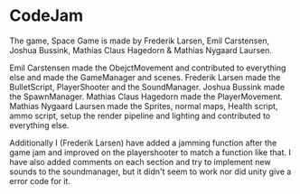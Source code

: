 # CodeJam
The game, Space Game is made by Frederik Larsen, Emil Carstensen, Joshua Bussink, Mathias Claus Hagedorn & Mathias Nygaard Laursen.

Emil Carstensen made the ObejctMovement and contributed to everything else and made the GameManager and scenes.
Frederik Larsen made the BulletScript, PlayerShooter and the SoundManager.
Joshua Bussink made the SpawnManager.
Mathias Claus Hagedorn made the PlayerMovement.
Mathias Nygaard Laursen made the Sprites, normal maps, Health script, ammo script, setup the render pipeline and lighting and contributed to everything else.

Additionally I (Frederik Larsen) have added a jamming function after the game jam and improved on the playershooter to match a function like that.
I have also added comments on each section and try to implement new sounds to the soundmanager, but it didn't seem to work nor did unity give a error code for it.
